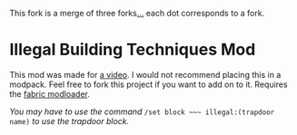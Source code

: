 This fork is a merge of three forks[.](https://github.com/kewubenduben/IllegalBlocks)[.](https://github.com/MIOGMIOG/IllegalBlocks-.jar-download)[.](https://github.com/elyrodso/IllegalBlocks)
each dot corresponds to a fork.
# Illegal Building Techniques Mod

This mod was made for [a video](https://www.youtube.com/watch?v=nCClalcgGsY).
I would not recommend placing this in a modpack.
Feel free to fork this project if you want to add on to it.
Requires the [fabric modloader](https://fabricmc.net/).

*You may have to use the command* `/set block ~~~ illegal:(trapdoor name)` *to use the trapdoor block.*
